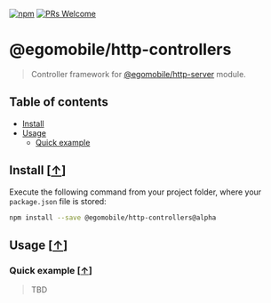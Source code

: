 [![npm](https://img.shields.io/npm/v/@egomobile/http-controllers.svg)](https://www.npmjs.com/package/@egomobile/http-controllers)
[![PRs Welcome](https://img.shields.io/badge/PRs-welcome-brightgreen.svg?style=flat-square)](https://github.com/egomobile/node-http-controllers/pulls)

# @egomobile/http-controllers

> Controller framework for [@egomobile/http-server](https://github.com/egomobile/node-http-server) module.

<a name="toc"></a>

## Table of contents

- [Install](#install)
- [Usage](#usage)
  - [Quick example](#quick-example)

<a name="install"></a>

## Install [<a href="#toc">↑</a>]

Execute the following command from your project folder, where your
`package.json` file is stored:

```bash
npm install --save @egomobile/http-controllers@alpha
```

<a name="usage"></a>

## Usage [<a href="#toc">↑</a>]

<a name="quick-example"></a>

### Quick example [<a href="#usage">↑</a>]

> TBD
